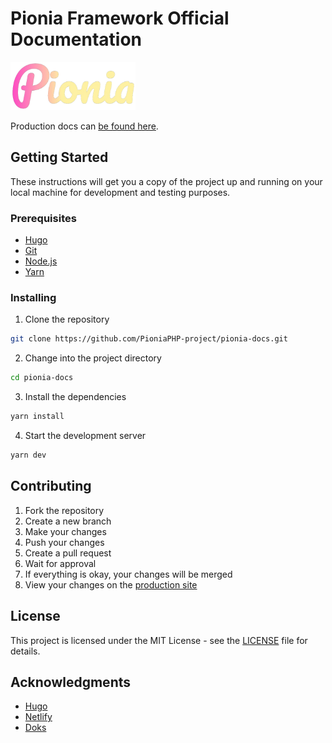 # Pionia Framework Official Documentation

<img src="./assets/pionia.png" alt="Pionia Logo" width="200">


Production docs can [be found here](https://pionia.netlify.app/).

## Getting Started

These instructions will get you a copy of the project up and running on your local machine for development and testing purposes.

### Prerequisites

- [Hugo](https://gohugo.io/)
- [Git](https://git-scm.com/)
- [Node.js](https://nodejs.org/)
- [Yarn](https://yarnpkg.com/)

### Installing

1. Clone the repository

```bash
git clone https://github.com/PioniaPHP-project/pionia-docs.git
```

2. Change into the project directory

```bash
cd pionia-docs
```

3. Install the dependencies

```bash
yarn install
```

4. Start the development server

```bash
yarn dev
```

## Contributing

1. Fork the repository
2. Create a new branch
3. Make your changes
4. Push your changes
5. Create a pull request
6. Wait for approval
7. If everything is okay, your changes will be merged
8. View your changes on the [production site](https://pionia.netlify.app/)

## License

This project is licensed under the MIT License - see the [LICENSE](LICENSE) file for details.

## Acknowledgments

- [Hugo](https://gohugo.io/)
- [Netlify](https://www.netlify.com/)
- [Doks](https://getdoks.org/)
